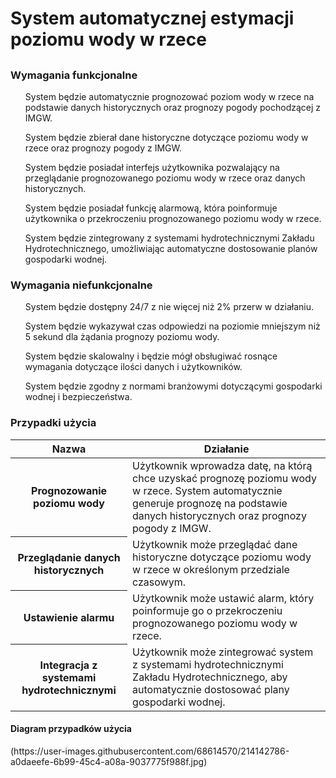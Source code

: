 <h1>System automatycznej estymacji poziomu wody w rzece<h2>
<h3>Wymagania funkcjonalne</h3>

<ul> System będzie automatycznie prognozować poziom wody w rzece na podstawie danych historycznych oraz prognozy pogody pochodzącej z IMGW. </ul>
<ul> System będzie zbierał dane historyczne dotyczące poziomu wody w rzece oraz prognozy pogody z IMGW. </ul>
<ul> System będzie posiadał interfejs użytkownika pozwalający na przeglądanie prognozowanego poziomu wody w rzece oraz danych historycznych. </ul>
<ul> System będzie posiadał funkcję alarmową, która poinformuje użytkownika o przekroczeniu prognozowanego poziomu wody w rzece. </ul>
<ul> System będzie zintegrowany z systemami hydrotechnicznymi Zakładu Hydrotechnicznego, umożliwiając automatyczne dostosowanie planów gospodarki wodnej. </ul>

<h3>Wymagania niefunkcjonalne</h3>

<ul>System będzie dostępny 24/7 z nie więcej niż 2% przerw w działaniu.</ul>
<ul>System będzie wykazywał czas odpowiedzi na poziomie mniejszym niż 5 sekund dla żądania prognozy poziomu wody.</ul>
<ul>System będzie skalowalny i będzie mógł obsługiwać rosnące wymagania dotyczące ilości danych i użytkowników.</ul>
<ul>System będzie zgodny z normami branżowymi dotyczącymi gospodarki wodnej i bezpieczeństwa.</ul>
  
<h3>Przypadki użycia</h3>
  
<table>
   <thead>
      <tr>
         <th>Nazwa</th> <th>Działanie</th> 
      </tr>
   </thead>
   <tbody>
      <tr>
         <th>Prognozowanie poziomu wody</th> <td>Użytkownik wprowadza datę, na którą chce uzyskać prognozę poziomu wody w rzece. System automatycznie generuje prognozę na podstawie danych historycznych oraz prognozy pogody z IMGW.</td> 
      </tr>
      <tr>
         <th>Przeglądanie danych historycznych</th> <td>Użytkownik może przeglądać dane historyczne dotyczące poziomu wody w rzece w określonym przedziale czasowym.</td> 
      </tr>
      <tr>
         <th>Ustawienie alarmu</th> <td>Użytkownik może ustawić alarm, który poinformuje go o przekroczeniu prognozowanego poziomu wody w rzece.
</td> 
      </tr>
      <tr>
         <th>Integracja z systemami hydrotechnicznymi</th> <td>Użytkownik może zintegrować system z systemami hydrotechnicznymi Zakładu Hydrotechnicznego, aby automatycznie dostosować plany gospodarki wodnej.</td> 
      </tr>
   </tbody>
</table>

<h4> Diagram przypadków użycia </h4>
(https://user-images.githubusercontent.com/68614570/214142786-a0daeefe-6b99-45c4-a08a-9037775f988f.jpg)

  
